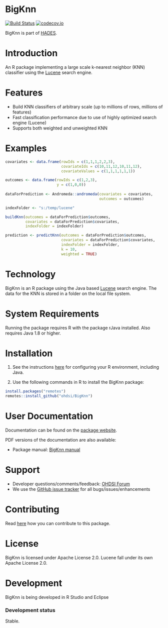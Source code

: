 BigKnn
======

[![Build Status](https://github.com/OHDSI/BigKnn/workflows/R-CMD-check/badge.svg)](https://github.com/OHDSI/BigKnn/actions?query=workflow%3AR-CMD-check)
[![codecov.io](https://codecov.io/github/OHDSI/BigKnn/coverage.svg?branch=master)](https://codecov.io/github/OHDSI/BigKnn?branch=master)

BigKnn is part of [HADES](https://ohdsi.github.io/Hades).

Introduction
============
An R package implementing a large scale k-nearest neighbor (KNN) classifier using the [Lucene](https://lucene.apache.org/) search engine.

Features
========
- Build KNN classifiers of arbitrary scale (up to millions of rows, millions of features)
- Fast classification performance due to use of highly optimized search engine (Lucene)
- Supports both weighted and unweighted KNN

Examples
========
```r
covariates <- data.frame(rowIds = c(1,1,1,2,2,3),
                         covariateIds = c(10,11,12,10,11,12),
                         covariateValues = c(1,1,1,1,1,1))

outcomes <- data.frame(rowIds = c(1,2,3),
                       y = c(1,0,0))
					   
dataForPrediction <- Andromeda::andromeda(covariates = covariates, 
                                          outcomes = outcomes)

indexFolder <- "s:/temp/lucene"

buildKnn(outcomes = dataForPrediction$outcomes,
         covariates = dataForPrediction$covariates,
         indexFolder = indexFolder)

prediction <- predictKnn(outcomes = dataForPrediction$outcomes,
                         covariates = dataForPrediction$covariates,
                         indexFolder = indexFolder,
                         k = 10,
                         weighted = TRUE)
```

Technology
============
BigKnn is an R package using the Java based [Lucene](https://lucene.apache.org/) search engine. The data for the KNN is stored in a folder on the local file system.

System Requirements
===================
Running the package requires R with the package rJava installed. Also requires Java 1.8 or higher.

Installation
=============

1. See the instructions [here](https://ohdsi.github.io/Hades/rSetup.html) for configuring your R environment, including Java.

2. Use the following commands in R to install the BigKnn package:

  ```r
  install.packages("remotes")
  remotes::install_github("ohdsi/BigKnn")
  ```

User Documentation
==================
Documentation can be found on the [package website](https://ohdsi.github.io/BigKnn).

PDF versions of the documentation are also available:
* Package manual: [BigKnn manual](https://raw.githubusercontent.com/OHDSI/BigKnn/master/extras/BigKnn.pdf) 

Support
=======
* Developer questions/comments/feedback: <a href="http://forums.ohdsi.org/c/developers">OHDSI Forum</a>
* We use the <a href="https://github.com/OHDSI/BigKnn/issues">GitHub issue tracker</a> for all bugs/issues/enhancements

Contributing
============
Read [here](https://ohdsi.github.io/Hades/contribute.html) how you can contribute to this package.

License
=======
BigKnn is licensed under Apache License 2.0. Lucene fall under its own Apache License 2.0.

Development
===========
BigKnn is being developed in R Studio and Eclipse

### Development status

Stable.
